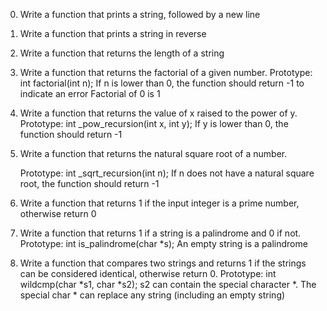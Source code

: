 0. Write a function that prints a string, followed by a new line
1. Write a function that prints a string in reverse
2. Write a function that returns the length of a string
3. Write a function that returns the factorial of a given number.
    Prototype: int factorial(int n);
    If n is lower than 0, the function should return -1 to indicate an error
    Factorial of 0 is 1
4. Write a function that returns the value of x raised to the power of y.
    Prototype: int _pow_recursion(int x, int y);
    If y is lower than 0, the function should return -1
5. Write a function that returns the natural square root of a number.

    Prototype: int _sqrt_recursion(int n);
    If n does not have a natural square root, the function should return -1
6. Write a function that returns 1 if the input integer is a prime number, otherwise return 0
100. Write a function that returns 1 if a string is a palindrome and 0 if not.
    Prototype: int is_palindrome(char *s);
    An empty string is a palindrome
101. Write a function that compares two strings and returns 1 if the strings can be considered identical, otherwise return 0.
    Prototype: int wildcmp(char *s1, char *s2);
    s2 can contain the special character *.
    The special char * can replace any string (including an empty string)
